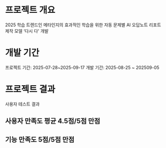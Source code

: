 # 프로젝트 개요
2025 학습 트렌드인 메타인지의 효과적인 학습을 위한 
자동 문제별 AI 오답노트 리포트 제작 모델 ‘다시 다' 개발

# 개발 기간
프로젝트 기간: 2025-07-28~2025-09-17
개발 기간: 2025-08-25 ~ 202509-05

# 프로젝트 결과 
사용자 테스트 결과 
## 사용자 만족도 평균 4.5점/5점 만점
## 기능 만족도 5점/5점 만점
